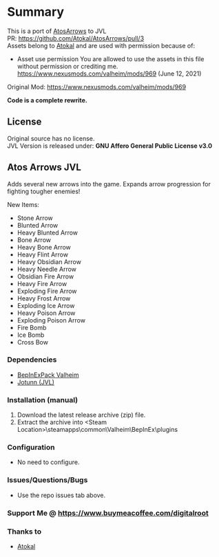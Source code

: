 # Summary
This is a port of <a href="https://www.nexusmods.com/valheim/mods/969">AtosArrows</a> to JVL   
PR: https://github.com/Atokal/AtosArrows/pull/3   
Assets belong to <a href="https://github.com/Atokal" target="_blank">Atokal</a> and are used with permission because of:   
- Asset use permission You are allowed to use the assets in this file without permission or crediting me. https://www.nexusmods.com/valheim/mods/969 (June 12, 2021)
 
Original Mod: https://www.nexusmods.com/valheim/mods/969   

**Code is a complete rewrite.**

## License
Original source has no license.   
JVL Version is released under: **GNU Affero General Public License v3.0**

## Atos Arrows JVL
Adds several new arrows into the game. Expands arrow progression for fighting tougher enemies! 

New Items:
- Stone Arrow
- Blunted Arrow
- Heavy Blunted Arrow
- Bone Arrow
- Heavy Bone Arrow
- Heavy Flint Arrow
- Heavy Obsidian Arrow
- Heavy Needle Arrow
- Obsidian Fire Arrow
- Heavy Fire Arrow
- Exploding Fire Arrow
- Heavy Frost Arrow
- Exploding Ice Arrow
- Heavy Poison Arrow
- Exploding Poison Arrow
- Fire Bomb
- Ice Bomb
- Cross Bow

### Dependencies
- <a href="https://valheim.thunderstore.io/package/denikson/BepInExPack_Valheim/"  target="_blank">BepInExPack Valheim</a>
- <a href="https://github.com/Valheim-Modding/Jotunn" target="_blank">Jotunn (JVL)</a>

### Installation (manual)
1. Download the latest release archive (zip) file.
1. Extract the archive into &lt;Steam Location&gt;\steamapps\common\Valheim\BepInEx\plugins

### Configuration 
- No need to configure.

### Issues/Questions/Bugs
- Use the repo issues tab above.

### Support Me @ https://www.buymeacoffee.com/digitalroot

### Thanks to 
- <a href="https://github.com/Atokal" target="_blank">Atokal</a>


